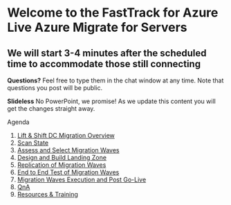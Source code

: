 # Welcome to the FastTrack for Azure Live Azure Migrate for Servers
## We will start 3-4 minutes after the scheduled time to accommodate those still connecting

**Questions?** Feel free to type them in the chat window at any time. Note that questions you post will be public.

**Slideless** No PowerPoint, we promise! As we update this content you will get the changes straight away.

Agenda
1. [Lift & Shift DC Migration Overview](./overview.md)
2. [Scan State](./scan.md)
3. [Assess and Select Migration Waves](./assess.md)
4. [Design and Build Landing Zone](./landingzone.md)
5. [Replication of Migration Waves](./replication.md)
6. [End to End Test of Migration Waves](./testing.md)
7. [Migration Waves Execution and Post Go-Live](./migration.md)
8. [QnA](./faq.md)
9. [Resources & Training](./resources.md)
